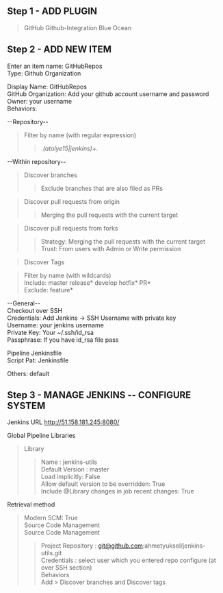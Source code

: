 ## Step 1 - ADD PLUGIN
> GitHub
> Github-Integration
> Blue Ocean


## Step 2 - ADD NEW ITEM  
  
Enter an item name: GitHubRepos  
Type: Github Organization  
  
Display Name: GitHubRepos  
GitHub Organization: Add your github account username and password  
Owner: your username  
Behaviors:  
  
--Repository--  
>Filter by name (with regular expression)  
>>.*(atolye15|jenkins)+.*  
  
--Within repository--  
>Discover branches  
>>Exclude branches that are also filed as PRs  
  
>Discover pull requests from origin  
>>Merging the pull requests with the current target  
  
>Discover pull requests from forks  
>>Strategy: Merging the pull requests with the current target  
>>Trust: From users with Admin or Write permission  
  
>Discover Tags  
  
>Filter by name (with wildcards)  
Include: master release* develop hotfix* PR*  
Exclude: feature*  
  
--General--  
Checkout over SSH  
Credentials: Add Jenkins -> SSH Username with private key  
Username: your jenkins username  
Private Key: Your ~/.ssh/id_rsa  
Passphrase: If you have id_rsa file pass  
  
  
Pipeline Jenkinsfile  
Script Pat: Jenkinsfile  
  
Others: default  
  
  
## Step 3 - MANAGE JENKINS -- CONFIGURE SYSTEM  
  
Jenkins URL	http://51.158.181.245:8080/  
  
Global Pipeline Libraries  
>Library   
>>Name : jenkins-utils  
>>Default Version : master  
>>Load implicitly: False  
>>Allow default version to be overridden: True  
>>Include @Library changes in job recent changes: True  
  
Retrieval method  
>Modern SCM: True  
Source Code Management  
>Source Code Management  
>>Project Repository : git@github.com:ahmetyuksel/jenkins-utils.git  
>>Credentials : select user which you entered repo configure (at over SSH section)  
>>Behaviors  
>>Add > Discover branches and Discover tags  
